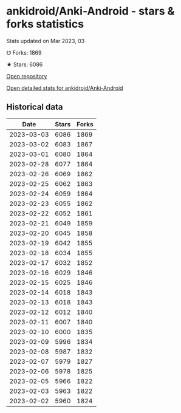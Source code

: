 # ankidroid/Anki-Android - stars & forks statistics

Stats updated on Mar 2023, 03

☋ Forks: 1869

★ Stars: 6086

[Open repository](https://github.com/ankidroid/Anki-Android)

[Open detailed stats for ankidroid/Anki-Android](https://reviewgithub.com/rep/ankidroid/Anki-Android)

## Historical data
| Date | Stars | Forks |
|------|-------|-------|
| 2023-03-03 | 6086 | 1869 | 
| 2023-03-02 | 6083 | 1867 | 
| 2023-03-01 | 6080 | 1864 | 
| 2023-02-28 | 6077 | 1864 | 
| 2023-02-26 | 6069 | 1862 | 
| 2023-02-25 | 6062 | 1863 | 
| 2023-02-24 | 6059 | 1864 | 
| 2023-02-23 | 6055 | 1862 | 
| 2023-02-22 | 6052 | 1861 | 
| 2023-02-21 | 6049 | 1859 | 
| 2023-02-20 | 6045 | 1858 | 
| 2023-02-19 | 6042 | 1855 | 
| 2023-02-18 | 6034 | 1855 | 
| 2023-02-17 | 6032 | 1852 | 
| 2023-02-16 | 6029 | 1846 | 
| 2023-02-15 | 6025 | 1846 | 
| 2023-02-14 | 6018 | 1843 | 
| 2023-02-13 | 6018 | 1843 | 
| 2023-02-12 | 6012 | 1840 | 
| 2023-02-11 | 6007 | 1840 | 
| 2023-02-10 | 6000 | 1835 | 
| 2023-02-09 | 5996 | 1834 | 
| 2023-02-08 | 5987 | 1832 | 
| 2023-02-07 | 5979 | 1827 | 
| 2023-02-06 | 5978 | 1825 | 
| 2023-02-05 | 5966 | 1822 | 
| 2023-02-03 | 5963 | 1822 | 
| 2023-02-02 | 5960 | 1824 | 

